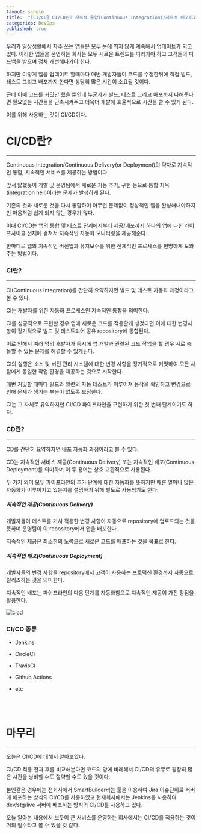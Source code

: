 ```yaml
---
layout: single
title:  "[CI/CD] CI/CD란? 지속적 통합(Continuous Integration)/지속적 배포(Continuous Delivery/Deployment)"
categories: DevOps
published: true
---
```


우리가 일상생활에서 자주 쓰는 앱들은 모두 눈에 띄지 않게 계속해서 업데이트가 되고 있다. 이러한 앱들을 운영하는 회사는 모두 새로운 트렌드를 따라가야 하고 고객들의 피드백을 받으며 점차 개선해나가야 한다.

하지만 이렇게 앱을 업데이트 할때마다 매번 개발자들이 코드를 수정한뒤에 직접 빌드, 테스트 그리고 배포까지 한다면 상당히 많은 시간이 소요될 것이다.

근데 이때 코드를 커밋만 했을 뿐인데 누군가가 빌드, 테스트 그리고 배포까지 다해준다면 필요없는 시간들을 단축시켜주고 더욱더 개발에 효율적으로 시간을 쓸 수 있게 된다.

이를 위해 사용하는 것이 CI/CD이다.

# CI/CD란?

---

Continuous Integration/Continuous Delivery(or Deployment)의 약자로 지속적인 통합, 지속적인 서비스를 제공하는 방법이다.

앞서 맗했듯이 개발 및 운영팀에서 새로운 기능 추가, 구현 등으로 통합 지옥(integration hell)이라는 문제가 발생하게 된다.

기존의 것과 새로운 것을 다시 통합하여 아무런 문제없이 정상적인 앱을 완성해내야하지만 마음처럼 쉽게 되지 않는 경우가 많다.

이때 CI/CD는 앱의 통합 및 테스트 단계에서부터 제공/배포까지 하나의 앱에 다한 라이프사이클 전체에 걸쳐서 지속적인 자동화 모니터링을 제공해준다.

한마디로 앱의 지속적인 버전업과 유지보수를 위한 전체적인 프로세스를 현명하게 도와주는 방법이다.


### CI란?

---


CI(Continuous Integration)를 간단히 요약하자면 빌드 및 테스트 자동화 과정이라고 볼 수 있다.

CI는 개발자를 위한 자동화 프로세스인 지속적인 통합을 의미한다.

CI를 성공적으로 구현할 경우 앱에 새로운 코드를 적용할게 생겼다면 이에 대한 변경사항이 정기적으로 빌드 및 테스트되어 공유 repository에 통합된다.

이로 인해서 여러 명의 개발자가 동시에 앱 개발과 관련된 코드 작업을 할 경우 서로 충돌할 수 있는 문제를 해결할 수 있게된다.

CI의 실행은 소스 및 버전 관리 시스템에 대한 변경 사항을 정기적으로 커밋하여 모든 사람에게 동일한 작업 환경을 제공하는 것으로 시작한다.

매번 커밋할 때마다 빌드와 일련의 자동 테스트가 이루어져 동작을 확인하고 변경으로 인해 문제가 생기는 부분이 없도록 보장한다.

CI는 그 자체로 유익하지만 CI/CD 파이프라인을 구현하기 위한 첫 번째 단계이기도 하다.

### CD란?

---


CD를 간단히 요약하자면 배포 자동화 과정이라고 볼 수 있다.

CD는 지속적인 서비스 제공(Continuous Delivery) 또는 지속적인 배포(Continuous Deployment)를 의미하며 이 두 용어는 상호 교환적으로 사용된다.

두 가지 의미 모두 파이프라인의 추가 단계에 대한 자동화를 뜻하지만 때론 얼마나 많은 자동화가 이루어지고 있는지를 설명하기 위해 별도로 사용되기도 한다.

##### 지속적인 제공(Continuous Delivery)

개발자들이 테스트를 거쳐 적용한 변경 사항이 자동으로 repository에 업로드되는 것을 뜻하며 운영팀이 이 repository에서 앱을 배포한다.

지속적인 제공은 최소한의 노력으로 새로운 코드를 배포하는 것을 목표로 한다.

##### 지속적인 배포(Continuous Deployment)

개발자들의 변경 사항을 repository에서 고객이 사용하는 프로덕션 환경까지 자동으로 릴리즈하는 것을 의미한다.

지속적인 배포는 파이프라인의 다음 단계를 자동화함으로 지속적인 제공이 가진 장점을 활용한다.

![cicd](https://user-images.githubusercontent.com/69960282/231944497-c3b26ebe-864c-4916-9daf-3e2bcfc42fbd.png)

### CI/CD 종류

* Jenkins

* CircleCI

* TravisCI

* Github Actions

* etc

<br/><br/>
# 마무리

---

오늘은 CI/CD에 대해서 알아보았다.

CI/CD 적용 전과 후를 비교해본다면 코드의 양에 비례해서 CI/CD의 유무로 굉장히 많은 시간을 낭비할 수도 절약할 수도 있을 것이다.

본인같은 경우에는 전회사에서 SmartBuilder라는 툴을 이용하여 Jira 이슈단위로 서버에 배포하는 방식의 CI/CD를 사용하였고 현재회사에서는 Jenkins를 사용하여 dev/stg/live 서버에 배포하는 방식의 CI/CD를 사용하고 있다.

오늘 알아본 내용에서 보듯이 큰 서비스를 운영하는 회사에서는 CI/CD를 적용하는 것이 거의 필수라고 볼 수 있을 것 같다.


